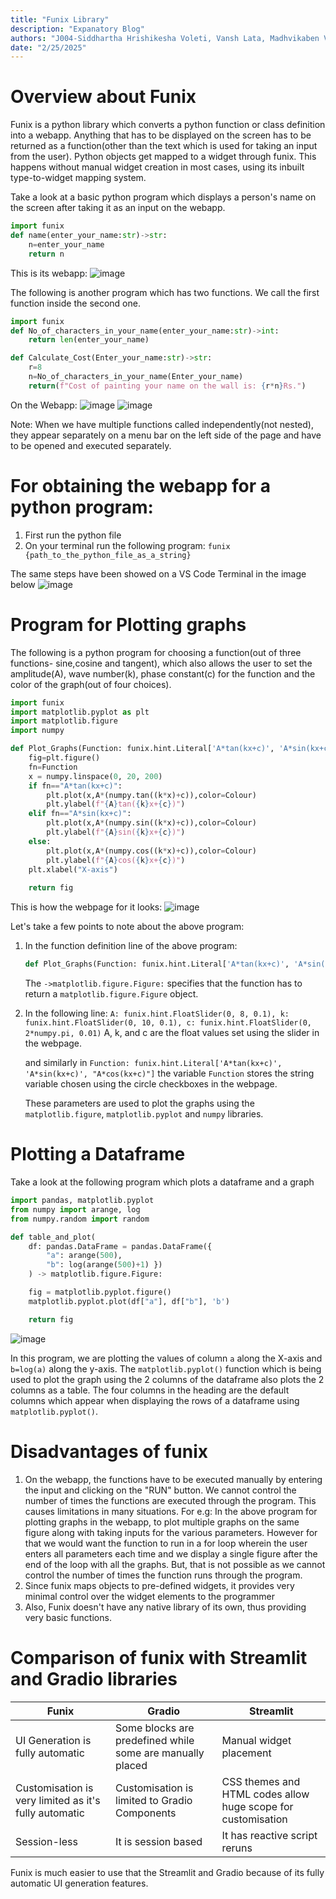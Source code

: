 ```yaml
---
title: "Funix Library"
description: "Expanatory Blog"
authors: "J004-Siddhartha Hrishikesha Voleti, Vansh Lata, Madhvikaben Vasava"
date: "2/25/2025"
---
```










# Overview about Funix

Funix is a python library which converts a python function or class definition into a webapp. Anything that has to be displayed on the screen has to be returned as a function(other than the text which is used for taking an input from the user).
Python objects get mapped to a widget through funix. This happens without manual widget creation in most cases, using its inbuilt type-to-widget mapping system.

Take a look at a basic python program which displays a person's name on the screen after taking it as an input on the webapp.
```python
import funix
def name(enter_your_name:str)->str:
    n=enter_your_name
    return n
```

This is its webapp:
![image](https://github.com/user-attachments/assets/635b5089-5a76-4a09-98b9-46fc284d4add)

The following is another program which has two functions. We call the first function inside the second one.

```python
import funix
def No_of_characters_in_your_name(enter_your_name:str)->int:
    return len(enter_your_name)

def Calculate_Cost(Enter_your_name:str)->str:
    r=8
    n=No_of_characters_in_your_name(Enter_your_name)
    return(f"Cost of painting your name on the wall is: {r*n}Rs.")
```
On the Webapp:
![image](https://github.com/user-attachments/assets/7f5a401b-a961-47a7-96ca-f64f9e59f95b)
![image](https://github.com/user-attachments/assets/55fb3d81-c25d-4112-b702-bafa949c86b5)

Note: When we have multiple functions called independently(not nested), they appear separately on a menu bar on the left side of the page and have to be opened and executed separately. 

# For obtaining the webapp for a python program:

1. First run the python file
2. On your terminal run the following program: ```funix {path_to_the_python_file_as_a_string}```

The same steps have been showed on a VS Code Terminal in the image below
![image](https://github.com/user-attachments/assets/8e841118-52a7-443d-817a-3f8c0a5efffd)

# Program for Plotting graphs

The following is a python program for choosing a function(out of three functions- sine,cosine and tangent), which also allows the user to set the amplitude(A), wave number(k), phase constant(c) for the function and the color of the graph(out of four choices).
```python
import funix
import matplotlib.pyplot as plt
import matplotlib.figure
import numpy

def Plot_Graphs(Function: funix.hint.Literal['A*tan(kx+c)', 'A*sin(kx+c)', "A*cos(kx+c)"],A: funix.hint.FloatSlider(0, 8, 0.1), k: funix.hint.FloatSlider(0, 10, 0.1), c: funix.hint.FloatSlider(0, 2*numpy.pi, 0.01),Colour: funix.hint.Literal['Blue', 'Green', 'Red','Black','Purple']) -> matplotlib.figure.Figure:
    fig=plt.figure()
    fn=Function
    x = numpy.linspace(0, 20, 200)
    if fn=="A*tan(kx+c)":
        plt.plot(x,A*(numpy.tan((k*x)+c)),color=Colour)
        plt.ylabel(f"{A}tan({k}x+{c})")
    elif fn=="A*sin(kx+c)":
        plt.plot(x,A*(numpy.sin((k*x)+c)),color=Colour)
        plt.ylabel(f"{A}sin({k}x+{c})")
    else:
        plt.plot(x,A*(numpy.cos((k*x)+c)),color=Colour)
        plt.ylabel(f"{A}cos({k}x+{c})")
    plt.xlabel("X-axis")
    
    return fig
```


This is how the webpage for it looks:
![image](https://github.com/user-attachments/assets/f9ed6943-a5ad-48e9-afed-f1c8ba5c8410)

Let's take a few points to note about the above program:
1. In the function definition line of the above program:
    ```python
    def Plot_Graphs(Function: funix.hint.Literal['A*tan(kx+c)', 'A*sin(kx+c)', "A*cos(kx+c)"],A: funix.hint.FloatSlider(0, 8, 0.1), k: funix.hint.FloatSlider(0,       10, 0.1), c: funix.hint.FloatSlider(0, 2*numpy.pi, 0.01),Colour: funix.hint.Literal['Blue', 'Green', 'Red','Black','Purple']) -> matplotlib.figure.Figure:
    ```
    The ```->matplotlib.figure.Figure:``` specifies that the function has to return a ```matplotlib.figure.Figure``` object.

2. In the following line:
    ```A: funix.hint.FloatSlider(0, 8, 0.1), k: funix.hint.FloatSlider(0, 10, 0.1), c: funix.hint.FloatSlider(0, 2*numpy.pi, 0.01)```
    A, k, and c are the float values set using the slider in the webpage.

   and similarly in ```Function: funix.hint.Literal['A*tan(kx+c)', 'A*sin(kx+c)', "A*cos(kx+c)"]``` the variable ```Function``` stores the string variable chosen     using the circle checkboxes in the webpage.

   These parameters are used to plot the graphs using the ```matplotlib.figure```, ```matplotlib.pyplot``` and ```numpy``` libraries.

# Plotting a Dataframe

Take a look at the following program which plots a dataframe and a graph

```python
import pandas, matplotlib.pyplot
from numpy import arange, log
from numpy.random import random

def table_and_plot(
    df: pandas.DataFrame = pandas.DataFrame({
        "a": arange(500),
        "b": log(arange(500)+1) })
    ) -> matplotlib.figure.Figure:

    fig = matplotlib.pyplot.figure()
    matplotlib.pyplot.plot(df["a"], df["b"], 'b')

    return fig
```
![image](https://github.com/user-attachments/assets/e266b4b2-808c-427c-b49f-6279220765cd)


In this program, we are plotting the values of column ```a``` along the X-axis and ```b=log(a)``` along the y-axis. 
The ```matplotlib.pyplot()``` function which is being used to plot the graph using the 2 columns of the dataframe also plots the 2 columns as a table. The four columns in the heading are the default columns which appear when displaying the rows of a dataframe using ```matplotlib.pyplot()```.

# Disadvantages of funix
1. On the webapp, the functions have to be executed manually by entering the input and clicking on the "RUN" button. We cannot control the number of times the        functions are executed through the program. This causes limitations in many situations. For e.g:
   In the above program for plotting graphs in the webapp, to plot multiple graphs on the same figure along with taking inputs for the various parameters. However    for that we would want the function to run in a for loop wherein the user enters all parameters each time and we display a single figure after the end of the      loop with all the graphs. But, that is not possible as we cannot control the number of times the function runs through the program.
2. Since funix maps objects to pre-defined widgets, it provides very minimal control over the widget elements to the programmer
3. Also, Funix doesn't have any native library of its own, thus providing very basic functions.

# Comparison of funix with Streamlit and Gradio libraries

| **Funix**         | **Gradio**                                   | **Streamlit**           |
|--------------------|----------------------------------------------|--------------------------|
| UI Generation is fully automatic | Some blocks are predefined while some are manually placed | Manual widget placement |
| Customisation is very limited as it's fully automatic | Customisation is limited to Gradio Components | CSS themes and HTML codes allow huge scope for customisation |
| Session-less       | It is session based                          | It has reactive script reruns |

Funix is much easier to use that the Streamlit and Gradio because of its fully automatic UI generation features.
